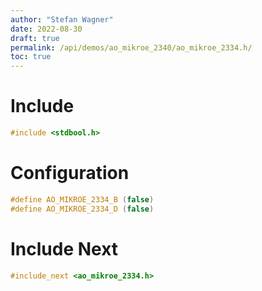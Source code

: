 ```yaml
---
author: "Stefan Wagner"
date: 2022-08-30
draft: true
permalink: /api/demos/ao_mikroe_2340/ao_mikroe_2334.h/
toc: true
---
```


# Include

```c
#include <stdbool.h>
```

# Configuration

```c
#define AO_MIKROE_2334_B (false)
#define AO_MIKROE_2334_D (false)
```

# Include Next

```c
#include_next <ao_mikroe_2334.h>
```
